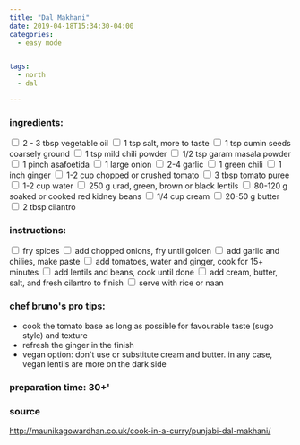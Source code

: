 ```yaml
---
title: "Dal Makhani"
date: 2019-04-18T15:34:30-04:00
categories:
  - easy mode


tags:
  - north
  - dal

---
```


### ingredients:

<input type="checkbox"> 2 - 3 tbsp vegetable oil
<input type="checkbox"> 1 tsp salt, more to taste
<input type="checkbox"> 1 tsp cumin seeds coarsely ground
<input type="checkbox"> 1 tsp mild chili powder
<input type="checkbox"> 1/2 tsp garam masala powder
<input type="checkbox"> 1 pinch asafoetida
<input type="checkbox"> 1 large onion
<input type="checkbox"> 2-4 garlic
<input type="checkbox"> 1 green chili
<input type="checkbox"> 1 inch ginger
<input type="checkbox"> 1-2 cup chopped or crushed tomato
<input type="checkbox"> 3 tbsp tomato puree
<input type="checkbox"> 1-2 cup water
<input type="checkbox"> 250 g urad, green, brown or black lentils
<input type="checkbox"> 80-120 g soaked or cooked red kidney beans
<input type="checkbox"> 1/4 cup cream 
<input type="checkbox"> 20-50 g butter
<input type="checkbox"> 2 tbsp cilantro

### instructions:
<input type="checkbox"> fry spices
<input type="checkbox"> add chopped onions, fry until golden
<input type="checkbox"> add garlic and chilies, make paste
<input type="checkbox"> add tomatoes, water and ginger, cook for 15+ minutes
<input type="checkbox"> add lentils and beans, cook until done
<input type="checkbox"> add cream, butter, salt, and fresh cilantro to finish
<input type="checkbox"> serve with rice or naan

### chef bruno's pro tips:

- cook the tomato base as long as possible for favourable taste (sugo style) and texture
- refresh the ginger in the finish
- vegan option: don't use or substitute cream and butter. in any case, vegan lentils are more on the dark side

### preparation time: 30+'

### source

http://maunikagowardhan.co.uk/cook-in-a-curry/punjabi-dal-makhani/




